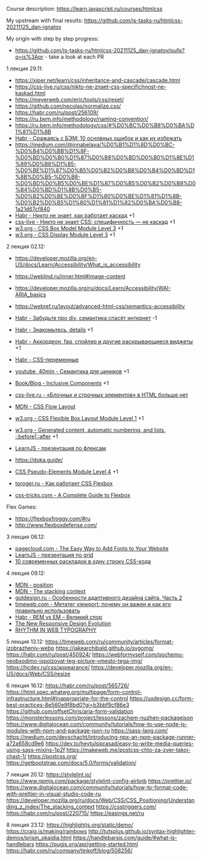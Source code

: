 Course description: https://learn.javascript.ru/courses/htmlcss

My upstream with final results: https://github.com/js-tasks-ru/htmlcss-20211125_dan-ignatov

My origin with step by step progress:

- https://github.com/js-tasks-ru/htmlcss-20211125_dan-ignatov/pulls?q=is%3Apr - take a look at each PR

1 лекция 29.11:

- https://xiper.net/learn/css/inheritance-and-cascade/cascade.html
- https://css-live.ru/css/nikto-ne-znaet-css-specifichnost-ne-kaskad.html
- https://meyerweb.com/eric/tools/css/reset/
- https://github.com/necolas/normalize.css/
- https://habr.com/ru/post/256109/
- https://ru.bem.info/methodology/naming-convention/
- https://ru.bem.info/methodology/css/#%D0%BC%D0%B8%D0%BA%D1%81%D1%8B
- [Habr - Сражаясь с БЭМ: 10 основных ошибок и как их избежать](https://habr.com/ru/post/305548/)
- https://medium.com/@innabelaya/%D0%B1%D1%8D%D0%BC-%D0%B4%D0%BB%D1%8F-%D0%BD%D0%B0%D1%87%D0%B8%D0%BD%D0%B0%D1%8E%D1%89%D0%B8%D1%85-%D0%BE%D1%87%D0%B5%D0%B2%D0%B8%D0%B4%D0%BD%D1%8B%D0%B5-%D0%B8-%D0%BD%D0%B5%D0%BE%D1%87%D0%B5%D0%B2%D0%B8%D0%B4%D0%BD%D1%8B%D0%B5-%D0%B2%D0%BE%D0%BF%D1%80%D0%BE%D1%81%D1%8B-%D0%B2%D0%B5%D1%80%D1%81%D1%82%D0%BA%D0%B8-1a21d67cf840
- [Habr - Никто не знает, как работает каскад](https://habr.com/ru/company/htmlacademy/blog/590779/) +1
- [css-live - Никто не знает CSS: специфичность — не каскад](https://css-live.ru/css/nikto-ne-znaet-css-specifichnost-ne-kaskad.html) +1
- [w3.org - CSS Box Model Module Level 3](https://www.w3.org/TR/css-box-3/) +1
- [w3.org - CSS Display Module Level 3](https://www.w3.org/TR/css-display-3/) +1

2 лекция 02.12:
- https://developer.mozilla.org/en-US/docs/Learn/Accessibility/What_is_accessibility
- https://weblind.ru/inner.html#image-content
- https://developer.mozilla.org/ru/docs/Learn/Accessibility/WAI-ARIA_basics
- https://webref.ru/layout/advanced-html-css/semantics-accessibility
- [Habr - Забудьте про div, семантика спасёт интернет](https://habr.com/ru/company/htmlacademy/blog/546500/) -1
- [Habr - Знакомьтесь, details](https://habr.com/ru/post/477520/) +1
- [Habr - Аккордеон, faq, спойлер и другие раскрывающиеся виджеты](https://habr.com/ru/post/465623/) +1
- [Habr - CSS-переменные](https://habr.com/ru/company/ruvds/blog/523370/)
- [youtube, 40min - Семантика для циников](https://www.youtube.com/watch?v=bDYEnNzprzE) +1
- [Book/Blog - Inclusive Components](https://inclusive-components.design/) +1
- [css-live.ru - «Блочных и строчных элементов» в HTML больше нет](https://css-live.ru/articles/blochnyx-i-strochnyx-elementov-v-html-bolshe-net.html)
- [MDN - CSS Flow Layout](https://developer.mozilla.org/en-US/docs/Web/CSS/CSS_Flow_Layout)
- [w3.org - CSS Flexible Box Layout Module Level 1](https://www.w3.org/TR/css-flexbox-1/) +1
- [w3.org - Generated content, automatic numbering, and lists. ::before|::after](https://www.w3.org/TR/CSS2/generate.html) +1
- [LearnJS - презентация по флексам](https://lection2-presentation.netlify.app/?full#1)
- https://doka.guide/
- [CSS Pseudo-Elements Module Level 4](https://www.w3.org/TR/css-pseudo-4/) +1

- [tproger.ru - Как работает CSS Flexbox](https://tproger.ru/translations/how-css-flexbox-works/)
- [css-tricks.com - A Complete Guide to Flexbox](https://css-tricks.com/snippets/css/a-guide-to-flexbox/)

Flex Games:

- https://flexboxfroggy.com/#ru
- http://www.flexboxdefense.com/ 


3 лекция 06.12:

- [pagecloud.com - The Easy Way to Add Fonts to Your Website](https://www.pagecloud.com/blog/how-to-add-custom-fonts-to-any-website)
- [LearnJS - презентация по grid](https://lection3-css-grid-presentation.netlify.app/?full#1)
- [10 современных раскладок в одну строку CSS-кода](https://habr.com/ru/post/522880/)

4 лекция 09.12:

- [MDN - position](https://developer.mozilla.org/ru/docs/Web/CSS/position)
- [MDN - The stacking context](https://developer.mozilla.org/ru/docs/Web/CSS/CSS_Positioning/Understanding_z_index/The_stacking_context)
- [gutdesign.ru - Особенности адаптивного дизайна сайта. Часть 2](http://gutdesign.ru/shkola/directory/osobennosti_adaptivnogo_dizayna_sayta_chast_2)
- [timeweb.com - Метатег viewport: почему он важен и как его правильно использовать](https://timeweb.com/ru/community/articles/metateg-viewport-pochemu-on-vazhen-i-kak-ego-pravilno-ispolzovat)
- [Habr - REM vs EM – Великий спор](https://habr.com/ru/post/280125/)
- [The New Responsive Design Evolution](https://elad.medium.com/the-new-responsive-design-evolution-2bfb9b504a4e)
- [RHYTHM IN WEB TYPOGRAPHY](https://betterwebtype.com/articles/2018/10/15/rhythm-in-web-typography/)

5 лекция 13.12:
https://timeweb.com/ru/community/articles/format-izobrazheniy-webp
https://jakearchibald.github.io/svgomg/
https://habr.com/ru/post/450924/
https://webformyself.com/pochemu-neobxodimo-ispolzovat-teg-picture-vmesto-tega-img/
https://hcdev.ru/css/appearance/
https://developer.mozilla.org/en-US/docs/Web/CSS/resize

6 лекция 16.12:
https://habr.com/ru/post/565726/
https://html.spec.whatwg.org/multipage/form-control-infrastructure.html#inappropriate-for-the-control
https://uxdesign.cc/form-best-practices-8e560e9f8bd0?gi=b3bbf9cf86e3
https://github.com/offsetChris/aria-form-validation
https://monsterlessons.com/project/lessons/zachem-nuzhen-packagejson
https://www.digitalocean.com/community/tutorials/how-to-use-node-js-modules-with-npm-and-package-json-ru
https://sass-lang.com/
https://medium.com/devschacht/introducing-npx-an-npm-package-runner-a72a658cd9e6
https://dev.to/heytulsiprasad/easy-to-write-media-queries-using-sass-mixins-1p2f
https://makeweb.me/postcss-chto-za-zver-takoj-chast-1/
https://postcss.org/
https://getbootstrap.com/docs/5.0/forms/validation/

7 лекция 20.12:
https://stylelint.io/
https://www.npmjs.com/package/stylelint-config-airbnb
https://prettier.io/
https://www.digitalocean.com/community/tutorials/how-to-format-code-with-prettier-in-visual-studio-code-ru
https://developer.mozilla.org/ru/docs/Web/CSS/CSS_Positioning/Understanding_z_index/The_stacking_context
https://csstriggers.com/
https://habr.com/ru/post/220715/
https://easings.net/ru

8 лекция 23.12:
https://highlightjs.org/static/demo/
https://craig.is/making/rainbows
http://tutsplus.github.io/syntax-highlighter-demos/prism_okaidia.html
https://handlebarsjs.com/guide/#what-is-handlebars
https://pugjs.org/api/getting-started.html
https://habr.com/ru/company/tinkoff/blog/508256/
